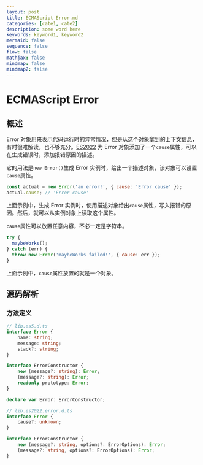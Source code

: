 ```yaml
---
layout: post
title: ECMAScript Error.md
categories: [cate1, cate2]
description: some word here
keywords: keyword1, keyword2
mermaid: false
sequence: false
flow: false
mathjax: false
mindmap: false
mindmap2: false
---
```

# ECMAScript Error

## 概述

Error 对象用来表示代码运行时的异常情况，但是从这个对象拿到的上下文信息，有时很难解读，也不够充分。[ES2022](https://github.com/tc39/proposal-error-cause) 为 Error 对象添加了一个`cause`属性，可以在生成错误时，添加报错原因的描述。

它的用法是`new Error()`生成 Error 实例时，给出一个描述对象，该对象可以设置`cause`属性。

```javascript
const actual = new Error('an error!', { cause: 'Error cause' });
actual.cause; // 'Error cause'
```

上面示例中，生成 Error 实例时，使用描述对象给出`cause`属性，写入报错的原因。然后，就可以从实例对象上读取这个属性。

`cause`属性可以放置任意内容，不必一定是字符串。

```javascript
try {
  maybeWorks();
} catch (err) {
  throw new Error('maybeWorks failed!', { cause: err });
}
```

上面示例中，`cause`属性放置的就是一个对象。



## 源码解析

### 方法定义

```ts
// lib.es5.d.ts
interface Error {
    name: string;
    message: string;
    stack?: string;
}

interface ErrorConstructor {
    new (message?: string): Error;
    (message?: string): Error;
    readonly prototype: Error;
}

declare var Error: ErrorConstructor;
```



```ts
// lib.es2022.error.d.ts
interface Error {
    cause?: unknown;
}

interface ErrorConstructor {
    new (message?: string, options?: ErrorOptions): Error;
    (message?: string, options?: ErrorOptions): Error;
}
```
